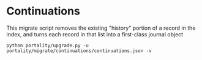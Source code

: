 # Continuations

This migrate script removes the existing "history" portion of a record in the index, and turns each record in
that list into a first-class journal object

    python portality/upgrade.py -u portality/migrate/continuations/continuations.json -v